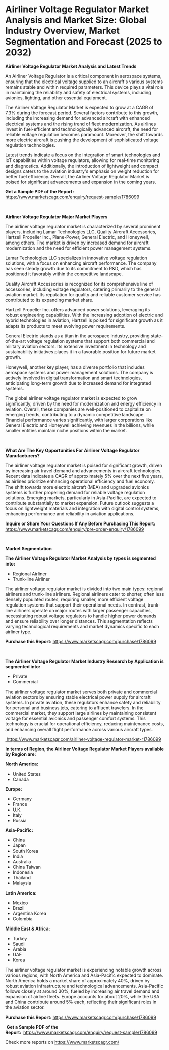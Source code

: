 <p><h1>Airliner Voltage Regulator Market Analysis and Market Size: Global Industry Overview, Market Segmentation and Forecast (2025 to 2032)</h1></p><p><strong>Airliner Voltage Regulator Market Analysis and Latest Trends</strong></p>
<p><p>An Airliner Voltage Regulator is a critical component in aerospace systems, ensuring that the electrical voltage supplied to an aircraft's various systems remains stable and within required parameters. This device plays a vital role in maintaining the reliability and safety of electrical systems, including avionics, lighting, and other essential equipment.</p><p>The Airliner Voltage Regulator Market is expected to grow at a CAGR of 7.3% during the forecast period. Several factors contribute to this growth, including the increasing demand for advanced aircraft with enhanced electrical systems and the rising trend of fleet modernization. As airlines invest in fuel-efficient and technologically advanced aircraft, the need for reliable voltage regulation becomes paramount. Moreover, the shift towards more electric aircraft is pushing the development of sophisticated voltage regulation technologies.</p><p>Latest trends indicate a focus on the integration of smart technologies and IoT capabilities within voltage regulators, allowing for real-time monitoring and diagnostics. Additionally, the introduction of lightweight and compact designs caters to the aviation industry's emphasis on weight reduction for better fuel efficiency. Overall, the Airliner Voltage Regulator Market is poised for significant advancements and expansion in the coming years.</p></p>
<p><strong>Get a Sample PDF of the Report:&nbsp;</strong> <a href="https://www.marketscagr.com/enquiry/request-sample/1786099?utm_campaign=3228&utm_medium=2&utm_source=Github&utm_content=ia&utm_term=25032025&utm_id=airliner-voltage-regulator">https://www.marketscagr.com/enquiry/request-sample/1786099</a></p>
<p>&nbsp;</p>
<p><strong>Airliner Voltage Regulator Major Market Players</strong></p>
<p><p>The airliner voltage regulator market is characterized by several prominent players, including Lamar Technologies LLC, Quality Aircraft Accessories, Hartzell Propeller Inc., Plane-Power, General Electric, and Honeywell, among others. The market is driven by increased demand for aircraft modernization and the need for efficient power management systems.</p><p>Lamar Technologies LLC specializes in innovative voltage regulation solutions, with a focus on enhancing aircraft performance. The company has seen steady growth due to its commitment to R&D, which has positioned it favorably within the competitive landscape.</p><p>Quality Aircraft Accessories is recognized for its comprehensive line of accessories, including voltage regulators, catering primarily to the general aviation market. Its reputation for quality and reliable customer service has contributed to its expanding market share.</p><p>Hartzell Propeller Inc. offers advanced power solutions, leveraging its robust engineering capabilities. With the increasing adoption of electric and hybrid technologies in aviation, Hartzell is poised for significant growth as it adapts its products to meet evolving power requirements.</p><p>General Electric stands as a titan in the aerospace industry, providing state-of-the-art voltage regulation systems that support both commercial and military aviation sectors. Its extensive investment in technology and sustainability initiatives places it in a favorable position for future market growth.</p><p>Honeywell, another key player, has a diverse portfolio that includes aerospace systems and power management solutions. The company is actively involved in digital transformation and smart technologies, anticipating long-term growth due to increased demand for integrated systems.</p><p>The global airliner voltage regulator market is expected to grow significantly, driven by the need for modernization and energy efficiency in aviation. Overall, these companies are well-positioned to capitalize on emerging trends, contributing to a dynamic competitive landscape. Financial performance varies significantly, with larger corporations like General Electric and Honeywell achieving revenues in the billions, while smaller entities maintain niche positions within the market.</p></p>
<p>&nbsp;</p>
<p><strong>What Are The Key Opportunities For Airliner Voltage Regulator Manufacturers?</strong></p>
<p><p>The airliner voltage regulator market is poised for significant growth, driven by increasing air travel demand and advancements in aircraft technologies. Recent data indicates a CAGR of approximately 5% over the next five years, as airlines prioritize enhancing operational efficiency and fuel economy. The shift towards more electric aircraft (MEA) and upgraded avionics systems is further propelling demand for reliable voltage regulation solutions. Emerging markets, particularly in Asia-Pacific, are expected to contribute substantially to market expansion. Future outlook suggests a focus on lightweight materials and integration with digital control systems, enhancing performance and reliability in aviation applications.</p></p>
<p><strong>Inquire or Share Your Questions If Any Before Purchasing This Report:</strong> <a href="https://www.marketscagr.com/enquiry/pre-order-enquiry/1786099?utm_campaign=3228&utm_medium=2&utm_source=Github&utm_content=ia&utm_term=25032025&utm_id=airliner-voltage-regulator">https://www.marketscagr.com/enquiry/pre-order-enquiry/1786099</a></p>
<p>&nbsp;</p>
<p><strong>Market Segmentation</strong></p>
<p><strong>The Airliner Voltage Regulator Market Analysis by types is segmented into:</strong></p>
<p><ul><li>Regional Airliner</li><li>Trunk-line Airliner</li></ul></p>
<p><p>The airliner voltage regulator market is divided into two main types: regional airliners and trunk-line airliners. Regional airliners cater to shorter, often less densely populated routes, requiring smaller, more efficient voltage regulation systems that support their operational needs. In contrast, trunk-line airliners operate on major routes with larger passenger capacities, necessitating robust voltage regulators to handle higher power demands and ensure reliability over longer distances. This segmentation reflects varying technological requirements and market dynamics specific to each airliner type.</p></p>
<p><strong>Purchase this Report:&nbsp;</strong><a href="https://www.marketscagr.com/purchase/1786099?utm_campaign=3228&utm_medium=2&utm_source=Github&utm_content=ia&utm_term=25032025&utm_id=airliner-voltage-regulator">https://www.marketscagr.com/purchase/1786099</a></p>
<p>&nbsp;</p>
<p><strong>The Airliner Voltage Regulator Market Industry Research by Application is segmented into:</strong></p>
<p><ul><li>Private</li><li>Commercial</li></ul></p>
<p><p>The airliner voltage regulator market serves both private and commercial aviation sectors by ensuring stable electrical power supply for aircraft systems. In private aviation, these regulators enhance safety and reliability for personal and business jets, catering to affluent travelers. In the commercial market, they support large airlines by maintaining consistent voltage for essential avionics and passenger comfort systems. This technology is crucial for operational efficiency, reducing maintenance costs, and enhancing overall flight performance across various aircraft types.</p></p>
<p><a href="https://www.marketscagr.com/airliner-voltage-regulator-market-r1786099?utm_campaign=3228&utm_medium=2&utm_source=Github&utm_content=ia&utm_term=25032025&utm_id=airliner-voltage-regulator">&nbsp;https://www.marketscagr.com/airliner-voltage-regulator-market-r1786099</a></p>
<p><strong>In terms of Region, the Airliner Voltage Regulator Market Players available by Region are:</strong></p>
<p>
    <p> <strong> North America: </strong>
        <ul>
            <li>United States</li>
            <li>Canada</li>
        </ul>
        </p> 
    <p> <strong> Europe: </strong>
        <ul>
            <li>Germany</li>
            <li>France</li>
            <li>U.K.</li>
            <li>Italy</li>
            <li>Russia</li>
        </ul>
        </p> 
    <p> <strong> Asia-Pacific: </strong>
        <ul>
            <li>China</li>
            <li>Japan</li>
            <li>South Korea</li>
            <li>India</li>
            <li>Australia</li>
            <li>China Taiwan</li>
            <li>Indonesia</li>
            <li>Thailand</li>
            <li>Malaysia</li>
        </ul>
        </p> 
    <p> <strong> Latin America: </strong>
        <ul>
            <li>Mexico</li>
            <li>Brazil</li>
            <li>Argentina Korea</li>
            <li>Colombia</li>
        </ul>
        </p> 
    <p> <strong> Middle East & Africa: </strong>
        <ul>
            <li>Turkey</li>
            <li>Saudi</li>
            <li>Arabia</li>
            <li>UAE</li>
            <li>Korea</li>
        </ul>
    </p>
    </p>
<p><p>The airliner voltage regulator market is experiencing notable growth across various regions, with North America and Asia-Pacific expected to dominate. North America holds a market share of approximately 40%, driven by robust aviation infrastructure and technological advancements. Asia-Pacific follows closely at around 30%, fueled by increasing air travel demand and expansion of airline fleets. Europe accounts for about 20%, while the USA and China contribute around 5% each, reflecting their significant roles in the aviation sector.</p></p>
<p><strong>Purchase this Report: </strong><a href="https://www.marketscagr.com/purchase/1786099?utm_campaign=3228&utm_medium=2&utm_source=Github&utm_content=ia&utm_term=25032025&utm_id=airliner-voltage-regulator">https://www.marketscagr.com/purchase/1786099</a></p>
<p>&nbsp;<strong>Get a Sample PDF of the Report:&nbsp;&nbsp;</strong><a href="https://www.marketscagr.com/enquiry/request-sample/1786099?utm_campaign=3228&utm_medium=2&utm_source=Github&utm_content=ia&utm_term=25032025&utm_id=airliner-voltage-regulator">https://www.marketscagr.com/enquiry/request-sample/1786099</a></p>
<p><strong></strong></p>
<p>Check more reports on <a href="https://www.marketscagr.com/?utm_campaign=3228&utm_medium=2&utm_source=Github&utm_content=ia&utm_term=25032025&utm_id=airliner-voltage-regulator">https://www.marketscagr.com/</a></p>